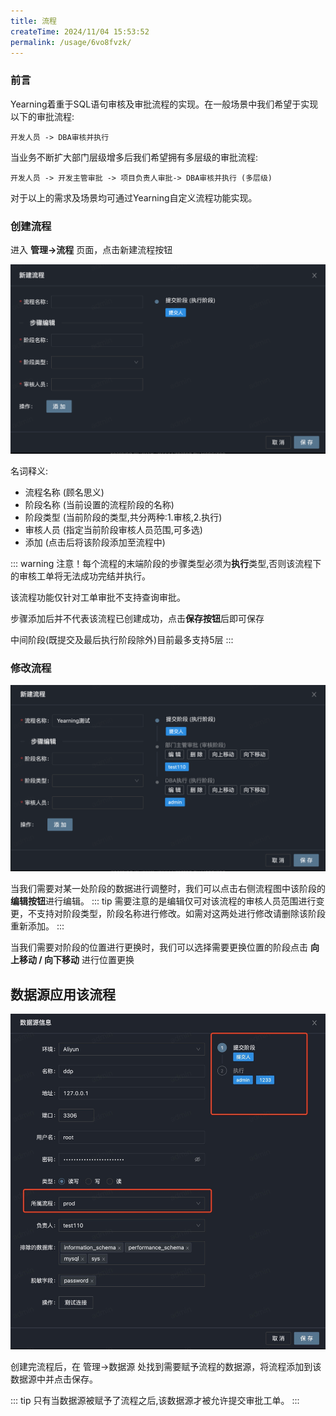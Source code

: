 ```yaml
---
title: 流程
createTime: 2024/11/04 15:53:52
permalink: /usage/6vo8fvzk/
---
```


### 前言

Yearning着重于SQL语句审核及审批流程的实现。在一般场景中我们希望于实现以下的审批流程:

```
开发人员 -> DBA审核并执行
```

当业务不断扩大部门层级增多后我们希望拥有多层级的审批流程:

```
开发人员 -> 开发主管审批 -> 项目负责人审批-> DBA审核并执行 (多层级)
```

对于以上的需求及场景均可通过Yearning自定义流程功能实现。

### 创建流程

进入 **管理->流程** 页面，点击新建流程按钮

![](/images/newflow.png)

名词释义:

+ 流程名称 (顾名思义)
+ 阶段名称 (当前设置的流程阶段的名称)
+ 阶段类型 (当前阶段的类型,共分两种:1.审核,2.执行)
+ 审核人员 (指定当前阶段审核人员范围,可多选)
+ 添加 (点击后将该阶段添加至流程中)

::: warning
注意！每个流程的末端阶段的步骤类型必须为**执行**类型,否则该流程下的审核工单将无法成功完结并执行。

该流程功能仅针对工单审批不支持查询审批。

步骤添加后并不代表该流程已创建成功，点击**保存按钮**后即可保存

中间阶段(既提交及最后执行阶段除外)目前最多支持5层
:::

### 修改流程

![](/images/newflow02.png)

当我们需要对某一处阶段的数据进行调整时，我们可以点击右侧流程图中该阶段的**编辑按钮**进行编辑。
::: tip
需要注意的是编辑仅可对该流程的审核人员范围进行变更，不支持对阶段类型，阶段名称进行修改。如需对这两处进行修改请删除该阶段重新添加。
:::

当我们需要对阶段的位置进行更换时，我们可以选择需要更换位置的阶段点击 **向上移动 / 向下移动** 进行位置更换


## 数据源应用该流程

![](/images/flowtarget.png)

创建完流程后，在 管理->数据源 处找到需要赋予流程的数据源，将流程添加到该数据源中并点击保存。

::: tip
只有当数据源被赋予了流程之后,该数据源才被允许提交审批工单。
:::


